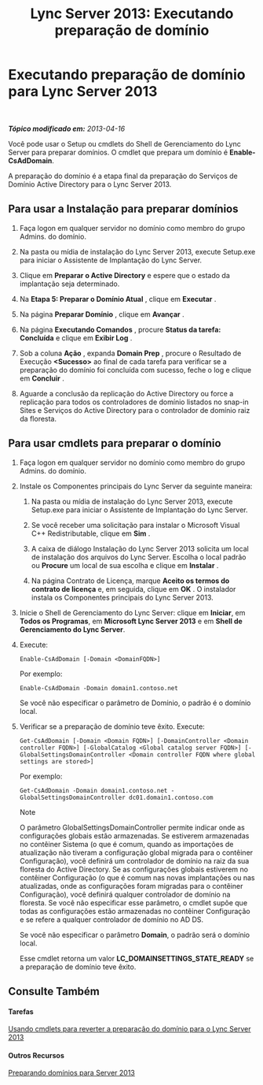 ﻿---
title: 'Lync Server 2013: Executando preparação de domínio'
TOCTitle: Executando preparação de domínio
ms:assetid: 95dab800-1f2c-4506-b36c-99986643b149
ms:mtpsurl: https://technet.microsoft.com/pt-br/library/Gg398761(v=OCS.15)
ms:contentKeyID: 49307515
ms.date: 05/19/2016
mtps_version: v=OCS.15
ms.translationtype: HT
---

# Executando preparação de domínio para Lync Server 2013

 

_**Tópico modificado em:** 2013-04-16_

Você pode usar o Setup ou cmdlets do Shell de Gerenciamento do Lync Server para preparar domínios. O cmdlet que prepara um domínio é **Enable-CsAdDomain**.

A preparação do domínio é a etapa final da preparação do Serviços de Domínio Active Directory para o Lync Server 2013.

## Para usar a Instalação para preparar domínios

1.  Faça logon em qualquer servidor no domínio como membro do grupo Admins. do domínio.

2.  Na pasta ou mídia de instalação do Lync Server 2013, execute Setup.exe para iniciar o Assistente de Implantação do Lync Server.

3.  Clique em **Preparar o Active Directory** e espere que o estado da implantação seja determinado.

4.  Na **Etapa 5: Preparar o Domínio Atual** , clique em **Executar** .

5.  Na página **Preparar Domínio** , clique em **Avançar** .

6.  Na página **Executando Comandos** , procure **Status da tarefa: Concluída** e clique em **Exibir Log** .

7.  Sob a coluna **Ação** , expanda **Domain Prep** , procure o Resultado de Execução **\<Sucesso\>** ao final de cada tarefa para verificar se a preparação do domínio foi concluída com sucesso, feche o log e clique em **Concluir** .

8.  Aguarde a conclusão da replicação do Active Directory ou force a replicação para todos os controladores de domínio listados no snap-in Sites e Serviços do Active Directory para o controlador de domínio raiz da floresta.

## Para usar cmdlets para preparar o domínio

1.  Faça logon em qualquer servidor no domínio como membro do grupo Admins. do domínio.

2.  Instale os Componentes principais do Lync Server da seguinte maneira:
    
    1.  Na pasta ou mídia de instalação do Lync Server 2013, execute Setup.exe para iniciar o Assistente de Implantação do Lync Server.
    
    2.  Se você receber uma solicitação para instalar o Microsoft Visual C++ Redistributable, clique em **Sim** .
    
    3.  A caixa de diálogo Instalação do Lync Server 2013 solicita um local de instalação dos arquivos do Lync Server. Escolha o local padrão ou **Procure** um local de sua escolha e clique em **Instalar** .
    
    4.  Na página Contrato de Licença, marque **Aceito os termos do contrato de licença** e, em seguida, clique em **OK** . O instalador instala os Componentes principais do Lync Server 2013.

3.  Inicie o Shell de Gerenciamento do Lync Server: clique em **Iniciar**, em **Todos os Programas**, em **Microsoft Lync Server 2013** e em **Shell de Gerenciamento do Lync Server**.

4.  Execute:
    
        Enable-CsAdDomain [-Domain <DomainFQDN>] 
    
    Por exemplo:
    
        Enable-CsAdDomain -Domain domain1.contoso.net 
    
    Se você não especificar o parâmetro de Domínio, o padrão é o domínio local.

5.  Verificar se a preparação de domínio teve êxito. Execute:
    
        Get-CsAdDomain [-Domain <Domain FQDN>] [-DomainController <Domain controller FQDN>] [-GlobalCatalog <Global catalog server FQDN>] [-GlobalSettingsDomainController <Domain controller FQDN where global settings are stored>] 
    
    Por exemplo:
    
        Get-CsAdDomain -Domain domain1.contoso.net -GlobalSettingsDomainController dc01.domain1.contoso.com
    
    > [!NOTE]  
    > O parâmetro GlobalSettingsDomainController permite indicar onde as configurações globais estão armazenadas. Se estiverem armazenadas no contêiner Sistema (o que é comum, quando as importações de atualização não tiveram a configuração global migrada para o contêiner Configuração), você definirá um controlador de domínio na raiz da sua floresta do Active Directory. Se as configurações globais estiverem no contêiner Configuração (o que é comum nas novas implantações ou nas atualizadas, onde as configurações foram migradas para o contêiner Configuração), você definirá qualquer controlador de domínio na floresta. Se você não especificar esse parâmetro, o cmdlet supõe que todas as configurações estão armazenadas no contêiner Configuração e se refere a qualquer controlador de domínio no AD DS.    
    
    Se você não especificar o parâmetro **Domain**, o padrão será o domínio local.
    
    Esse cmdlet retorna um valor **LC\_DOMAINSETTINGS\_STATE\_READY** se a preparação de domínio teve êxito.

## Consulte Também

#### Tarefas

[Usando cmdlets para reverter a preparação do domínio para o Lync Server 2013](lync-server-2013-using-cmdlets-to-reverse-domain-preparation.md)  

#### Outros Recursos

[Preparando domínios para Server 2013](lync-server-2013-preparing-domains.md)

